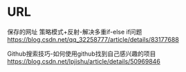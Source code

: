# URL
保存的网址
策略模式+反射-解决多重if-else if问题
https://blog.csdn.net/qq_32258777/article/details/83177688

Github搜索技巧-如何使用github找到自己感兴趣的项目
https://blog.csdn.net/lpjishu/article/details/50969846
